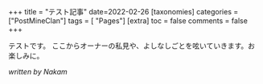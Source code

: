 +++
title = "テスト記事"
date=2022-02-26
[taxonomies]
categories = ["PostMineClan"]
tags = [ "Pages"]
[extra]
toc = false
comments = false
+++

テストです。
ここからオーナーの私見や、よしなしごとを呟いていきます。お楽しみに。

_written by Nakam_
